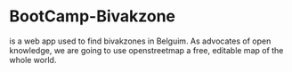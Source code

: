 # BootCamp-Bivakzone
is a web app used to find bivakzones in Belguim. As advocates of open knowledge, we are going to use openstreetmap a free, editable map of the whole world.
